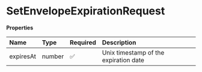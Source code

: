 # SetEnvelopeExpirationRequest

**Properties**

| Name      | Type   | Required | Description                           |
| :-------- | :----- | :------- | :------------------------------------ |
| expiresAt | number | ✅       | Unix timestamp of the expiration date |
